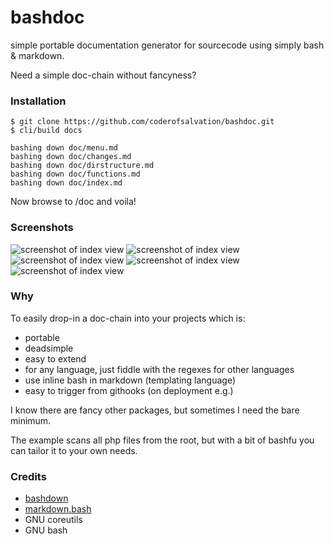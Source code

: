 bashdoc
=======

simple portable documentation generator for sourcecode using simply bash &amp; markdown.

Need a simple doc-chain without fancyness?

### Installation

    $ git clone https://github.com/coderofsalvation/bashdoc.git
    $ cli/build docs
    
    bashing down doc/menu.md
    bashing down doc/changes.md
    bashing down doc/dirstructure.md
    bashing down doc/functions.md
    bashing down doc/index.md

Now browse to /doc and voila!

### Screenshots

<img alt="screenshot of index view" src="https://raw.githubusercontent.com/coderofsalvation/bashdoc/master/examplecode/screenshot1.png"/>

<img alt="screenshot of index view" src="https://raw.githubusercontent.com/coderofsalvation/bashdoc/master/examplecode/screenshot2.png"/>

<img alt="screenshot of index view" src="https://raw.githubusercontent.com/coderofsalvation/bashdoc/master/examplecode/screenshot3.png"/>

<img alt="screenshot of index view" src="https://raw.githubusercontent.com/coderofsalvation/bashdoc/master/examplecode/screenshot4.png"/>

<img alt="screenshot of index view" src="https://raw.githubusercontent.com/coderofsalvation/bashdoc/master/examplecode/screenshot5.png"/>

### Why

To easily drop-in a doc-chain into your projects which is:

* portable
* deadsimple
* easy to extend 
* for any language, just fiddle with the regexes for other languages
* use inline bash in markdown (templating language)
* easy to trigger from githooks (on deployment e.g.)

I know there are fancy other packages, but sometimes I need the bare minimum.

The example scans all php files from the root, but with a bit of bashfu you can tailor it to your own needs.

### Credits

* [bashdown](https://github.com/coderofsalvation/bashdown)
* [markdown.bash](https://github.com/chadbraunduin/markdown.bash)
* GNU coreutils
* GNU bash
